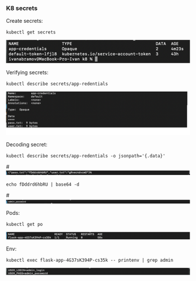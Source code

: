 ### **K8 secrets**

Create secrets:

```
kubectl get secrets
```

![](screens/4.png)

Verifying secrets:

```
kubectl describe secrets/app-redentials
```


![](screens/5.png)

Decoding secret:

```
kubectl describe secrets/app-redentials -o jsonpath='{.data}'
```

#![](screens/8.png)

```
echo fDddrd6hbRU | base64 -d
```

#![](screens/9.png)

Pods:

```
kubectl get po
```

![](screens/6.png)

Env:

```
kubectl exec flask-app-4G37sK394P-cs35k -- printenv | grep admin
```

![](screens/7.png)
